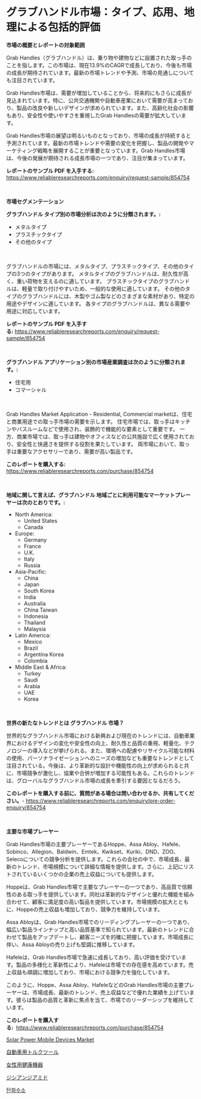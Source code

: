 <p><h1>グラブハンドル市場：タイプ、応用、地理による包括的評価</h1></p><p><strong>市場の概要とレポートの対象範囲</strong></p>
<p><p>Grab Handles（グラブハンドル）は、乗り物や建物などに設置された取っ手のことを指します。この市場は、現在13.9%のCAGRで成長しており、今後も市場の成長が期待されています。最新の市場トレンドや予測、市場の見通しについても注目されています。</p><p>Grab Handles市場は、需要が増加していることから、将来的にもさらに成長が見込まれています。特に、公共交通機関や自動車産業において需要が高まっており、製品の改良や新しいデザインが求められています。また、高齢化社会の影響もあり、安全性や使いやすさを重視したGrab Handlesの需要が拡大しています。</p><p>Grab Handles市場の展望は明るいものとなっており、市場の成長が持続すると予測されています。最新の市場トレンドや需要の変化を把握し、製品の開発やマーケティング戦略を展開することが重要となっています。Grab Handles市場は、今後の発展が期待される成長市場の一つであり、注目が集まっています。</p></p>
<p><strong>レポートのサンプル PDF を入手する:</strong> <a href="https://www.reliableresearchreports.com/enquiry/request-sample/854754">https://www.reliableresearchreports.com/enquiry/request-sample/854754</a></p>
<p>&nbsp;</p>
<p><strong>市場セグメンテーション</strong></p>
<p><strong>グラブハンドル タイプ別の市場分析は次のように分類されます。:</strong></p>
<p><ul><li>メタルタイプ</li><li>プラスチックタイプ</li><li>その他のタイプ</li></ul></p>
<p>&nbsp;</p>
<p><p>グラブハンドルの市場には、メタルタイプ、プラスチックタイプ、その他のタイプの3つのタイプがあります。 メタルタイプのグラブハンドルは、耐久性が高く、重い荷物を支えるのに適しています。 プラスチックタイプのグラブハンドルは、軽量で取り付けやすいため、一般的な使用に適しています。 その他のタイプのグラブハンドルには、木製やゴム製などのさまざまな素材があり、特定の用途やデザインに適しています。 各タイプのグラブハンドルは、異なる需要や用途に対応しています。</p></p>
<p><strong>レポートのサンプル PDF を入手する:</strong>&nbsp;<a href="https://www.reliableresearchreports.com/enquiry/request-sample/854754">https://www.reliableresearchreports.com/enquiry/request-sample/854754</a></p>
<p>&nbsp;</p>
<p><strong> グラブハンドル アプリケーション別の市場産業調査は次のように分類されます。:</strong></p>
<p><ul><li>住宅用</li><li>コマーシャル</li></ul></p>
<p>&nbsp;</p>
<p><p>Grab Handles Market Application - Residential, Commercial marketは、住宅と商業用途での取っ手市場の需要を示します。 住宅市場では、取っ手はキッチンやバスルームなどで使用され、装飾的で機能的な要素として重要です。 一方、商業市場では、取っ手は建物やオフィスなどの公共施設で広く使用されており、安全性と快適さを提供する役割を果たしています。 両市場において、取っ手は重要なアクセサリーであり、需要が高い製品です。</p></p>
<p><strong>このレポートを購入する:</strong>&nbsp; <a href="https://www.reliableresearchreports.com/purchase/854754">https://www.reliableresearchreports.com/purchase/854754</a></p>
<p>&nbsp;</p>
<p><strong>地域に関して言えば、グラブハンドル 地域ごとに利用可能なマーケットプレーヤーは次のとおりです。:</strong></p>
<p><ul>
    <li>
        North America:
        <ul>
            <li>United States</li>
            <li>Canada</li>
        </ul>
    </li>
    <li>
        Europe:
        <ul>
            <li>Germany</li>
            <li>France</li>
            <li>U.K.</li>
            <li>Italy</li>
            <li>Russia</li>
        </ul>
    </li>
    <li>
        Asia-Pacific:
        <ul>
            <li>China</li>
            <li>Japan</li>
            <li>South Korea</li>
            <li>India</li>
            <li>Australia</li>
            <li>China Taiwan</li>
            <li>Indonesia</li>
            <li>Thailand</li>
            <li>Malaysia</li>
        </ul>
    </li>
    <li>
        Latin America:
        <ul>
            <li>Mexico</li>
            <li>Brazil</li>
            <li>Argentina Korea</li>
            <li>Colombia</li>
        </ul>
    </li>
    <li>
        Middle East & Africa:
        <ul>
            <li>Turkey</li>
            <li>Saudi</li>
            <li>Arabia</li>
            <li>UAE</li>
            <li>Korea</li>
        </ul>
    </li>
    </ul></p>
<p>&nbsp;</p>
<p><strong>世界の新たなトレンドとは グラブハンドル 市場？</strong></p>
<p><p>世界的なグラブハンドル市場における新興および現在のトレンドには、自動車業界におけるデザインの変化や安全性の向上、耐久性と品質の重視、軽量化、テクノロジーの導入などが挙げられる。また、環境への配慮やリサイクル可能な材料の使用、パーソナライゼーションへのニーズの増加なども重要なトレンドとして注目されている。今後は、より革新的な設計や機能性の向上が求められると共に、市場競争が激化し、協業や合併が増加する可能性もある。これらのトレンドは、グローバルなグラブハンドル市場の成長を牽引する要因となるだろう。</p></p>
<p><strong>このレポートを購入する前に、質問がある場合は問い合わせるか、共有してください。</strong>- <a href="https://www.reliableresearchreports.com/enquiry/pre-order-enquiry/854754">https://www.reliableresearchreports.com/enquiry/pre-order-enquiry/854754</a></p>
<p>&nbsp;</p>
<p><strong>主要な市場プレーヤー</strong></p>
<p><p>Grab Handles市場の主要プレーヤーであるHoppe、Assa Abloy、Hafele、Sobinco、Allegion、Baldwin、Emtek、Kwikset、Kuriki、DND、ZOO、Selecoについての競争分析を提供します。これらの会社の中で、市場成長、最新のトレンド、市場規模について詳細な情報を提供します。さらに、上記にリストされているいくつかの企業の売上収益についても提供します。</p><p>Hoppeは、Grab Handles市場で主要なプレーヤーの一つであり、高品質で信頼性のある取っ手を提供しています。同社は革新的なデザインと優れた機能を組み合わせて、顧客に満足度の高い製品を提供しています。市場規模の拡大とともに、Hoppeの売上収益も増加しており、競争力を維持しています。</p><p>Assa Abloyは、Grab Handles市場でのリーディングプレーヤーの一つであり、幅広い製品ラインナップと高い品質基準で知られています。最新のトレンドに合わせて製品をアップデートし、顧客ニーズを的確に把握しています。市場成長に伴い、Assa Abloyの売り上げも堅調に推移しています。</p><p>Hafeleは、Grab Handles市場で急速に成長しており、高い評価を受けています。製品の多様化と革新性により、Hafeleは市場での存在感を高めています。売上収益も順調に増加しており、市場における競争力を強化しています。</p><p>このように、Hoppe、Assa Abloy、HafeleなどのGrab Handles市場の主要プレーヤーは、市場成長、最新のトレンド、売上収益などで優れた業績を上げています。彼らは製品の品質と革新に焦点を当て、市場でのリーダーシップを維持しています。</p></p>
<p><strong>このレポートを購入する:</strong>&nbsp;&nbsp;<a href="https://www.reliableresearchreports.com/purchase/854754">https://www.reliableresearchreports.com/purchase/854754</a></p>
<p><p><a href="https://github.com/Sherrillcrooksxa8i18ucf2m/Market-Research-Report-List-1/blob/main/solar-power-mobile-devices-market.md">Solar Power Mobile Devices Market</a></p><p><a href="https://medium.com/@jewelmohr96/%E8%87%AA%E5%8B%95%E8%BB%8A%E3%83%88%E3%83%AB%E3%82%AF%E3%83%84%E3%83%BC%E3%83%AB%E5%B8%82%E5%A0%B4%E3%81%AE%E3%83%88%E3%83%AC%E3%83%B3%E3%83%89%E3%81%A8%E5%B8%82%E5%A0%B4%E5%88%86%E6%9E%90%E3%81%8C%E4%BA%88%E6%B8%AC%E3%81%95%E3%82%8C%E3%81%A6%E3%81%84%E3%82%8B%E6%9C%9F%E9%96%93%E3%81%AF2024%E5%B9%B4%E3%81%8B%E3%82%892031%E5%B9%B4%E3%81%BE%E3%81%A7%E3%81%A7%E3%81%99-5b5a9c9b27dd">自動車用トルクツール</a></p><p><a href="https://medium.com/@jewelmohr96/%E5%A5%B3%E6%80%A7%E3%81%AE%E5%81%A5%E5%BA%B7%E6%A9%9F%E5%99%A8%E5%B8%82%E5%A0%B4%E3%81%AE%E8%AA%BF%E6%9F%BB%E3%83%AC%E3%83%9D%E3%83%BC%E3%83%88-%E3%81%9D%E3%81%AE%E6%AD%B4%E5%8F%B2%E3%81%A82024%E5%B9%B4%E3%81%8B%E3%82%892031%E5%B9%B4%E3%81%BE%E3%81%A7%E3%81%AE%E4%BA%88%E6%B8%AC-8210d8ab4c52">女性用健康機器</a></p><p><a href="https://github.com/Calvi3ynJerde867/Market-Research-Report-List-1/blob/main/973664916716.md">ジシアンジアミド</a></p><p><a href="https://github.com/RichardLueilwitz787/Market-Research-Report-List-1/blob/main/721545915696.md">탄화수소</a></p></p>